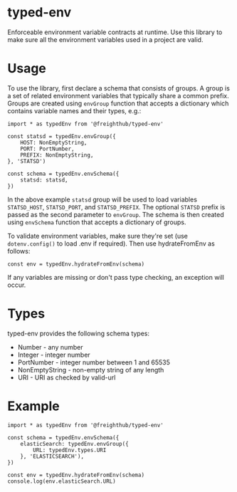 typed-env
========

Enforceable environment variable contracts at runtime. Use this library to make sure all the environment variables used in a project are valid.


Usage
=====

To use the library, first declare a schema that consists of groups. A group is a set of related environment variables that typically share a common prefix. Groups are created using `envGroup` function that accepts a dictionary which contains variable names and their types, e.g.:

    import * as typedEnv from '@freighthub/typed-env'

    const statsd = typedEnv.envGroup({
        HOST: NonEmptyString,
        PORT: PortNumber,
        PREFIX: NonEmptyString,
    }, 'STATSD')

    const schema = typedEnv.envSchema({
        statsd: statsd,
    })

In the above example `statsd` group will be used to load variables `STATSD_HOST`, `STATSD_PORT`, and `STATSD_PREFIX`. The optional `STATSD` prefix is passed as the second parameter to `envGroup`. The schema is then created using `envSchema` function that accepts a dictionary of groups.

To validate environment variables, make sure they're set (use `dotenv.config()` to load .env if required). Then use hydrateFromEnv as follows:

    const env = typedEnv.hydrateFromEnv(schema)

If any variables are missing or don't pass type checking, an exception will occur.

Types
=====

typed-env provides the following schema types:

* Number - any number
* Integer - integer number
* PortNumber - integer number between 1 and 65535
* NonEmptyString - non-empty string of any length
* URI - URI as checked by valid-url

Example
=======

    import * as typedEnv from '@freighthub/typed-env'

    const schema = typedEnv.envSchema({
        elasticSearch: typedEnv.envGroup({
            URL: typedEnv.types.URI
        }, 'ELASTICSEARCH'),
    })

    const env = typedEnv.hydrateFromEnv(schema)
    console.log(env.elasticSearch.URL)
